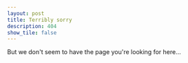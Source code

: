 ```yaml
---
layout: post
title: Terribly sorry
description: 404
show_tile: false
---
```


But we don't seem to have the page you're looking for here... 
